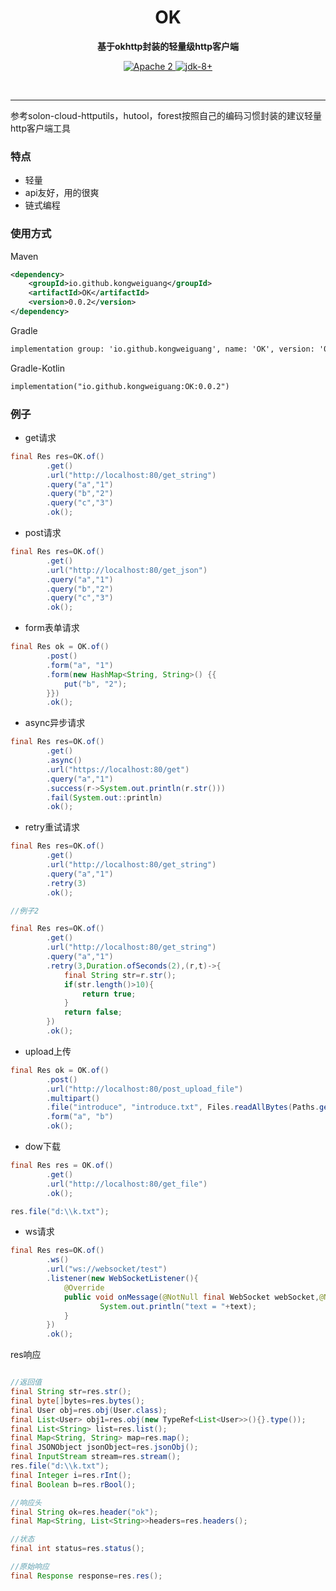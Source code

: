 <h1 align="center" style="text-align:center;">
  OK
</h1>
<p align="center">
	<strong>基于okhttp封装的轻量级http客户端</strong>
</p>

<p align="center">
    <a target="_blank" href="https://www.apache.org/licenses/LICENSE-2.0.txt">
		<img src="https://img.shields.io/:license-Apache2-blue.svg" alt="Apache 2" />
	</a>
    <a target="_blank" href="https://www.oracle.com/java/technologies/javase/javase-jdk8-downloads.html">
		<img src="https://img.shields.io/badge/JDK-8+-green.svg" alt="jdk-8+" />
	</a>
    <br />
</p>

<br/>

<hr />


参考solon-cloud-httputils，hutool，forest按照自己的编码习惯封装的建议轻量http客户端工具

### 特点

* 轻量
* api友好，用的很爽
* 链式编程

### 使用方式
Maven
```xml
<dependency>
    <groupId>io.github.kongweiguang</groupId>
    <artifactId>OK</artifactId>
    <version>0.0.2</version>
</dependency>
```

Gradle
```xml
implementation group: 'io.github.kongweiguang', name: 'OK', version: '0.0.2'
```

Gradle-Kotlin
```xml
implementation("io.github.kongweiguang:OK:0.0.2")
```


### 例子

- get请求

```java
final Res res=OK.of()
        .get()
        .url("http://localhost:80/get_string")
        .query("a","1")
        .query("b","2")
        .query("c","3")
        .ok();
```

- post请求

```java
final Res res=OK.of()
        .get()
        .url("http://localhost:80/get_json")
        .query("a","1")
        .query("b","2")
        .query("c","3")
        .ok();
```

- form表单请求
```java
final Res ok = OK.of()
        .post()
        .form("a", "1")
        .form(new HashMap<String, String>() {{
            put("b", "2");
        }})
        .ok();
```


- async异步请求

```java
final Res res=OK.of()
        .get()
        .async()
        .url("https://localhost:80/get")
        .query("a","1")
        .success(r->System.out.println(r.str()))
        .fail(System.out::println)
        .ok();
```

- retry重试请求

```java
final Res res=OK.of()
        .get()
        .url("http://localhost:80/get_string")
        .query("a","1")
        .retry(3)
        .ok();

//例子2

final Res res=OK.of()
        .get()
        .url("http://localhost:80/get_string")
        .query("a","1")
        .retry(3,Duration.ofSeconds(2),(r,t)->{
            final String str=r.str();
            if(str.length()>10){
                return true;
            }
            return false;
        })
        .ok();
```

- upload上传
```java
final Res ok = OK.of()
        .post()
        .url("http://localhost:80/post_upload_file")
        .multipart()
        .file("introduce", "introduce.txt", Files.readAllBytes(Paths.get("d:\\introduce.txt")))
        .form("a", "b")
        .ok();
```

- dow下载
```java
final Res res = OK.of()
        .get()
        .url("http://localhost:80/get_file")
        .ok();

res.file("d:\\k.txt");
```

- ws请求

```java
final Res res=OK.of()
        .ws()
        .url("ws://websocket/test")
        .listener(new WebSocketListener(){
            @Override
            public void onMessage(@NotNull final WebSocket webSocket,@NotNull final String text){
                    System.out.println("text = "+text);
            }
        })
        .ok();
```

res响应

```java

//返回值
final String str=res.str();
final byte[]bytes=res.bytes();
final User obj=res.obj(User.class);
final List<User> obj1=res.obj(new TypeRef<List<User>>(){}.type());
final List<String> list=res.list();
final Map<String, String> map=res.map();
final JSONObject jsonObject=res.jsonObj();
final InputStream stream=res.stream();
res.file("d:\\k.txt");
final Integer i=res.rInt();
final Boolean b=res.rBool();

//响应头
final String ok=res.header("ok");
final Map<String, List<String>>headers=res.headers();

//状态
final int status=res.status();

//原始响应
final Response response=res.res();

```